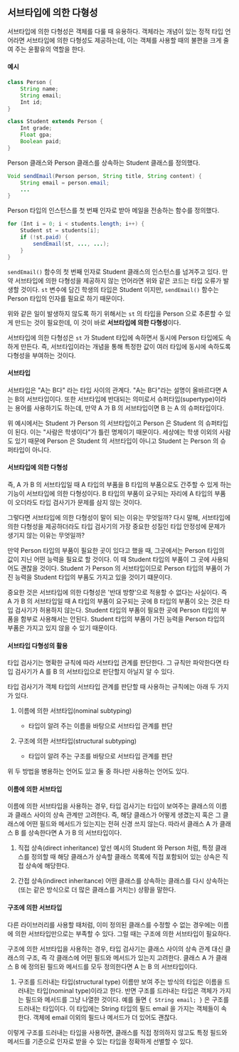 ## 서브타입에 의한 다형성

서브타입에 의한 다형성은 객체를 다룰 때 유용하다.
객체라는 개념이 있는 정적 타입 언어라면 서브타입에 의한 다형성도 제공하는데, 이는 객체를 사용할 때의 불편을 크게 줄여 주는 윤활유의 역할을 한다.

#### 예시

```java
class Person {
	String name;
	String email;
	Int id;
}

class Student extends Person {
	Int grade;
	Float gpa;
	Boolean paid;
}
```

Person 클래스와 Person 클래스를 상속하는 Student 클래스를 정의했다.

```java
Void sendEmail(Person person, String title, String content) {
	String email = person.email;
	...
}
```

Person 타입의 인스턴스를 첫 번째 인자로 받아 메일을 전송하는 함수를 정의했다.

```java
for (Int i = 0; i < students.length; i++) {
	Student st = students[i];
	if (!st.paid) {
		sendEmail(st, ..., ...);
	}
}
```

`sendEmail()` 함수의 첫 번째 인자로 Student 클래스의 인스턴스를 넘겨주고 있다.
만약 서브타입에 의한 다형성을 제공하지 않는 언어라면 위와 같은 코드는 타입 오류가 발생할 것이다.
`st` 변수에 담긴 학생의 타입은 Student 이지만, `sendEmail()` 함수는 Person 타입의 인자를 필요로 하기 때문이다.

위와 같은 일이 발생하지 않도록 하기 위해서는 `st` 의 타입을 Person 으로 추론할 수 있게 만드는 것이 필요한데, 이 것이 바로 **서브타입에 의한 다형성**이다.

서브타입에 의한 다형성은 `st` 가 Student 타입에 속하면서 동시에 Person 타입에도 속하게 만든다.
즉, 서브타입이라는 개념을 통해 특정한 값이 여러 타입에 동시에 속하도록 다형성을 부여하는 것이다.

#### 서브타입

서브타입은 "A는 B다" 라는 타입 사이의 관계다.
"A는 B다"라는 설명이 올바르다면 A는 B의 서브타입이다.
또한 서브타입에 반대되는 의미로서 슈퍼타입(supertype)이라는 용어를 사용하기도 하는데, 만약 A 가 B 의 서브타입이면 B 는 A 의 슈퍼타입이다.

위 예시에서는 Student 가 Person 의 서브타입이고 Person 은 Student 의 슈퍼타입이 된다.
이는 "사람은 학생이다"가 틀린 명제이기 때문이다. 세상에는 학생 이외의 사람도 있기 때문에 Person 은 Student 의 서브타입이 아니고 Student 는 Person 의 슈퍼타입이 아니다.

#### 서브타입에 의한 다형성

즉, A 가 B 의 서브타입일 때 A 타입의 부품을 B 타입의 부품으로도 간주할 수 있게 하는 기능이 서브타입에 의한 다형성이다.
B 타입의 부품이 요구되는 자리에 A 타입의 부품이 오더라도 타입 검사기가 문제를 삼지 않는 것이다.

그렇다면 서브타입에 의한 다형성이 말이 되는 이유는 무엇일까?
다시 말해, 서브타입에 의한 다형성을 제공하더라도 타입 검사기의 가장 중요한 성질인 타입 안정성에 문제가 생기지 않는 이유는 무엇일까?

만약 Person 타입의 부품이 필요한 곳이 있다고 했을 때, 그곳에서는 Person 타입의 값이 지닌 어떤 능력을 필요로 할 것이다.
이 때 Student 타입의 부품이 그 곳에 사용되어도 괜찮을 것이다.
Student 가 Person 의 서브타입이므로 Person 타입의 부품이 가진 능력을 Student 타입의 부품도 가지고 있을 것이기 떄문이다.

중요한 것은 서브타입에 의한 다형성은 '반대 방향'으로 적용할 수 없다는 사실이다.
즉 A 가 B 의 서브타입일 때 A 타입의 부품이 요구되는 곳에 B 타입의 부품이 오는 것은 타입 검사기가 허용하지 않는다.
Student 타입의 부품이 필요한 곳에 Person 타입의 부품을 함부로 사용해서는 안된다.
Student 타입의 부품이 가진 능력을 Person 타입의 부품은 가지고 있지 않을 수 있기 때문이다.

#### 서브타입 다형성의 활용

타입 검사기는 명확한 규칙에 따라 서브타입 관계를 판단한다.
그 규칙만 파악한다면 타입 검사기가 A 를 B 의 서브타입으로 판단할지 아닐지 알 수 있다.

타입 검사기가 객체 타입의 서브타입 관계를 판단할 때 사용하는 규칙에는 아래 두 가지가 있다.

1. 이름에 의한 서브타입(nominal subtyping)
   - 타입이 알려 주는 이름을 바탕으로 서브타입 관계를 판단

2. 구조에 의한 서브타입(structural subtyping)
   - 타입이 알려 주는 구조를 바탕으로 서브타입 관계를 판단

위 두 방법을 병용하는 언어도 있고 둘 중 하나만 사용하는 언어도 있다.

#### 이름에 의한 서브타입

이름에 의한 서브타입을 사용하는 경우, 타입 검사기는 타입이 보여주는 클래스의 이름과 클래스 사이의 상속 관계만 고려한다.
즉, 해당 클래스가 어떻게 생겼는지 혹은 그 클래스에 어떤 필드와 메서드가 있는지는 전혀 신경 쓰지 않는다.
따라서 클래스 A 가 클래스 B 를 상속한다면 A 가 B 의 서브타입이다.

1. 직접 상속(direct inheritance)
   앞선 예시의 Student 와 Person 처럼, 특정 클래스를 정의할 때 해당 클래스가 상속할 클래스 목록에 직접 포함되어 있는 상속은 직접 상속에 해당한다.

2. 간접 상속(indirect inheritance)
   어떤 클래스를 상속하는 클래스를 다시 상속하는(또는 같은 방식으로 더 많은 클래스를 거치는) 상황을 말한다.

#### 구조에 의한 서브타입

다른 라이브러리를 사용할 때처럼, 이미 정의된 클래스를 수정할 수 없는 경우에는 이름에 의한 서브타입만으로는 부족할 수 있다.
그럴 때는 구조에 의한 서브타입이 필요하다.

구조에 의한 서브타입을 사용하는 경우, 타입 검사기는 클래스 사이의 상속 관계 대신 클래스의 구조, 즉 각 클래스에 어떤 필드와 메서드가 있는지 고려한다.
클래스 A 가 클래스 B 에 정의된 필드와 메서드를 모두 정의한다면 A 는 B 의 서브타입이다.

1. 구조를 드러내는 타입(structural type)
   이름만 보여 주는 방식의 타입은 이름을 드러내는 타입(nominal type)이라고 한다.
   반면 구조를 드러내는 타입은 객체가 가지는 필드와 메서드를 그냥 나열한 것이다.
   예를 들면 `{ String email; }` 은 구조를 드러내는 타입이다.
   이 타입에는 String 타입의 필드 email 을 가지는 객체들이 속한다.
   객체에 email 이외의 필드나 메서드가 더 있어도 괜찮다.

이렇게 구조를 드러내는 타입을 사용하면, 클래스를 직접 정의하지 않고도 특정 필드와 메서드를 기준으로 인자로 받을 수 있는 타입을 정확하게 선별할 수 있다.